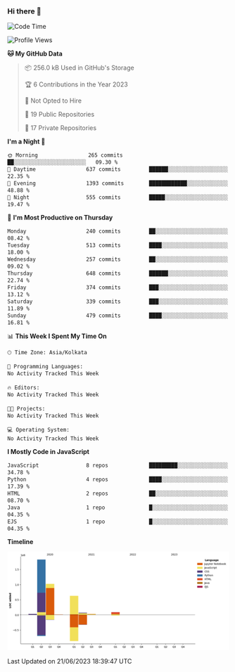 ### Hi there 👋

<!--
**AgilePlaya/AgilePlaya** is a ✨ _special_ ✨ repository because its `README.md` (this file) appears on your GitHub profile.

Here are some ideas to get you started:

- 🔭 I’m currently working on ...
- 🌱 I’m currently learning ...
- 👯 I’m looking to collaborate on ...
- 🤔 I’m looking for help with ...
- 💬 Ask me about ...
- 📫 How to reach me: ...
- 😄 Pronouns: ...
- ⚡ Fun fact: ...
-->

<!--START_SECTION:waka-->
![Code Time](http://img.shields.io/badge/Code%20Time-23%20mins-blue)

![Profile Views](http://img.shields.io/badge/Profile%20Views-0-blue)

**🐱 My GitHub Data** 

> 📦 256.0 kB Used in GitHub's Storage 
 > 
> 🏆 6 Contributions in the Year 2023
 > 
> 🚫 Not Opted to Hire
 > 
> 📜 19 Public Repositories 
 > 
> 🔑 17 Private Repositories 
 > 
**I'm a Night 🦉** 

```text
🌞 Morning                265 commits         ██░░░░░░░░░░░░░░░░░░░░░░░   09.30 % 
🌆 Daytime                637 commits         ██████░░░░░░░░░░░░░░░░░░░   22.35 % 
🌃 Evening                1393 commits        ████████████░░░░░░░░░░░░░   48.88 % 
🌙 Night                  555 commits         █████░░░░░░░░░░░░░░░░░░░░   19.47 % 
```
📅 **I'm Most Productive on Thursday** 

```text
Monday                   240 commits         ██░░░░░░░░░░░░░░░░░░░░░░░   08.42 % 
Tuesday                  513 commits         ████░░░░░░░░░░░░░░░░░░░░░   18.00 % 
Wednesday                257 commits         ██░░░░░░░░░░░░░░░░░░░░░░░   09.02 % 
Thursday                 648 commits         ██████░░░░░░░░░░░░░░░░░░░   22.74 % 
Friday                   374 commits         ███░░░░░░░░░░░░░░░░░░░░░░   13.12 % 
Saturday                 339 commits         ███░░░░░░░░░░░░░░░░░░░░░░   11.89 % 
Sunday                   479 commits         ████░░░░░░░░░░░░░░░░░░░░░   16.81 % 
```


📊 **This Week I Spent My Time On** 

```text
🕑︎ Time Zone: Asia/Kolkata

💬 Programming Languages: 
No Activity Tracked This Week

🔥 Editors: 
No Activity Tracked This Week

🐱‍💻 Projects: 
No Activity Tracked This Week

💻 Operating System: 
No Activity Tracked This Week
```

**I Mostly Code in JavaScript** 

```text
JavaScript               8 repos             █████████░░░░░░░░░░░░░░░░   34.78 % 
Python                   4 repos             ████░░░░░░░░░░░░░░░░░░░░░   17.39 % 
HTML                     2 repos             ██░░░░░░░░░░░░░░░░░░░░░░░   08.70 % 
Java                     1 repo              █░░░░░░░░░░░░░░░░░░░░░░░░   04.35 % 
EJS                      1 repo              █░░░░░░░░░░░░░░░░░░░░░░░░   04.35 % 
```



**Timeline**

![Lines of Code chart](https://raw.githubusercontent.com/AgilePlaya/AgilePlaya/main/assets/bar_graph.png)


 Last Updated on 21/06/2023 18:39:47 UTC
<!--END_SECTION:waka-->
